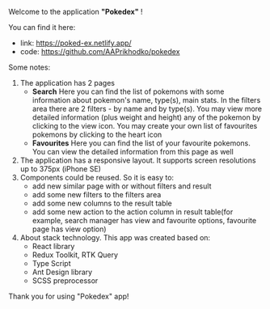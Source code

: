 Welcome to the application **"Pokedex"** !

You can find it here:
- link: https://poked-ex.netlify.app/
- code: https://github.com/AAPrikhodko/pokedex

Some notes:

1. The application has 2 pages
    - **Search** Here you can find the list of pokemons with some information about pokemon's name, type(s), main stats. In the filters area there are 2 filters - by name and by type(s). You may view more detailed information (plus weight and height) any of the pokemon by clicking to the view icon. You may create your own list of favourites pokemons by clicking to the heart icon 
    - **Favourites** Here you can find the list of your favourite pokemons. You can view the detailed information from this page as well
2. The application has a responsive layout. It supports screen resolutions up to 375px (iPhone SE)
3. Components could be reused. So it is easy to:
    - add new similar page with or without filters and result
    - add some new filters to the filters area
    - add some new columns to the result table
    - add some new action to the action column in result table(for example, search manager has view and favourite options, favourite page has view option) 
3. About stack technology. This app was created based on:
    - React library
    - Redux Toolkit, RTK Query
    - Type Script
    - Ant Design library
    - SCSS preprocessor

Thank you for using "Pokedex" app!